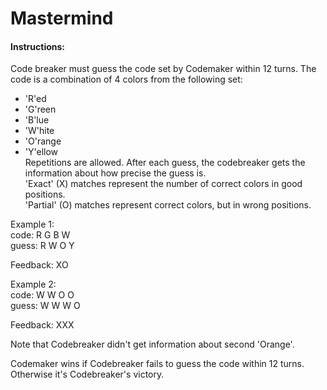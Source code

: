 # Mastermind  
  
#### Instructions:  
Code breaker must guess the code set by Codemaker within 12 turns. The code is a combination of 4 colors from the following set:  
 - 'R'ed  
 - 'G'reen  
 - 'B'lue  
 - 'W'hite  
 - 'O'range  
 - 'Y'ellow  
Repetitions are allowed. After each guess, the codebreaker gets the information about how precise the guess is.  
'Exact' (X) matches represent the number of correct colors in good positions.  
'Partial' (O) matches represent correct colors, but in wrong positions.  

Example 1:  
code:  R G B W  
guess: R W O Y  

Feedback: XO  

Example 2:  
code:  W W O O  
guess: W W W O  

Feedback: XXX  
  
Note that Codebreaker didn't get information about second 'Orange'.  

Codemaker wins if Codebreaker fails to guess the code within 12 turns. Otherwise it's Codebreaker's victory.  
